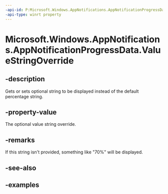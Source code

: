 ```yaml
---
-api-id: P:Microsoft.Windows.AppNotifications.AppNotificationProgressData.ValueStringOverride
-api-type: winrt property
---
```


# Microsoft.Windows.AppNotifications.AppNotificationProgressData.ValueStringOverride

<!--
public string ValueStringOverride { get; set; }
-->


## -description

Gets or sets optional string to be displayed instead of the default percentage string. 

## -property-value

The optional value string override.

## -remarks

If this string isn't provided, something like "70%" will be displayed.

## -see-also

## -examples



